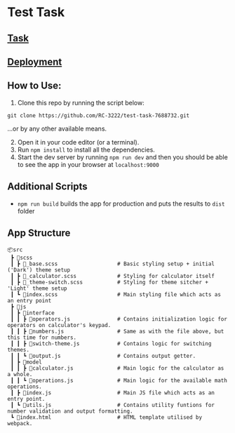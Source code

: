 # Test Task

## [Task](https://drive.google.com/file/d/1BK2W8VEwzz0lg1_eyy294QCO5tpdJ8Hm/view?usp=sharing)
## [Deployment](https://rc-3222.github.io/built-test-task-7688732/)

## How to Use:

1. Clone this repo by running the script below:

```
git clone https://github.com/RC-3222/test-task-7688732.git
```
...or by any other available means.

2. Open it in your code editor (or a terminal).
3. Run `npm install` to install all the dependencies.
4. Start the dev server by running `npm run dev` and then you should be able to see the app in your browser at `localhost:9000`


## Additional Scripts

- `npm run build` builds the app for production and puts the results to `dist` folder

## App Structure

```
📦src                               
 ┣ 📂scss                           
 ┃ ┣ 📜_base.scss                   # Basic styling setup + initial ('Dark') theme setup
 ┃ ┣ 📜_calculator.scss             # Styling for calculator itself
 ┃ ┣ 📜_theme-switch.scss           # Styling for theme sitcher + 'Light' theme setup
 ┃ ┗ 📜index.scss                   # Main styling file which acts as an entry point
 ┣ 📂js                             
 ┃ ┣ 📂interface                 
 ┃ ┃ ┣ 📜operators.js               # Contains initialization logic for operators on calculator's keypad. 
 ┃ ┃ ┣ 📜numbers.js                 # Same as with the file above, but this time for numbers. 
 ┃ ┃ ┣ 📜switch-theme.js            # Contains logic for switching themes. 
 ┃ ┃ ┗ 📜output.js                  # Contains output getter.
 ┃ ┣ 📂model                     
 ┃ ┃ ┣ 📜calculator.js              # Main logic for the calculator as a whole.
 ┃ ┃ ┗ 📜operations.js              # Main logic for the available math operations.
 ┃ ┣ 📜index.js                     # Main JS file which acts as an entry point.
 ┃ ┗ 📜utils.js                     # Contains utility funtions for number validation and output formatting.
 ┗ 📜index.html                     # HTML template utilised by webpack.
```
